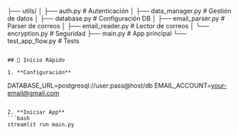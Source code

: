 ├── utils/
│   ├── auth.py          # Autenticación
│   ├── data_manager.py  # Gestión de datos
│   ├── database.py      # Configuración DB
│   ├── email_parser.py  # Parser de correos
│   ├── email_reader.py  # Lector de correos
│   └── encryption.py    # Seguridad
├── main.py              # App principal
└── test_app_flow.py     # Tests
```

## 🚀 Inicio Rápido

1. **Configuración**
   ```
   DATABASE_URL=postgresql://user:pass@host/db
   EMAIL_ACCOUNT=your-email@gmail.com
   ```

2. **Iniciar App**
   ```bash
   streamlit run main.py